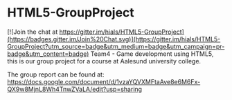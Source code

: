# HTML5-GroupProject

[![Join the chat at https://gitter.im/hials/HTML5-GroupProject](https://badges.gitter.im/Join%20Chat.svg)](https://gitter.im/hials/HTML5-GroupProject?utm_source=badge&utm_medium=badge&utm_campaign=pr-badge&utm_content=badge)
Team4 - Game development using HTML5, this is our group project for a course at Aalesund university college.

The group report can be found at: https://docs.google.com/document/d/1vzaYQVXMFtaAve8e6M6Fx-QX9w8MjnL8Wh4TnwZVaLA/edit?usp=sharing

